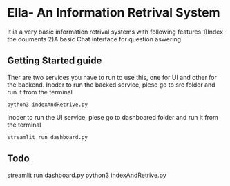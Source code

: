 # Ella- An Information Retrival System
It ia a very basic information retrival systems with following features 
  1)Index the douments 
  2)A basic Chat interface for question aswering 
## Getting Started guide
Ther are two services you have to run to use this, one for UI and other for the backend.
Inoder to run the backed service, plese go to src folder and run it from the terminal
```pyhton
python3 indexAndRetrive.py
```
Inoder to run the UI service, plese go to dashboared folder and run it from the terminal
```pyhton
streamlit run dashboard.py
```
## Todo
streamlit run dashboard.py
python3 indexAndRetrive.py
